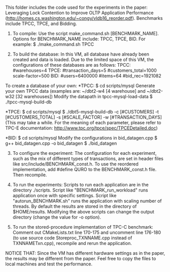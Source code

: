 This folder includes the code used for the experiments in the paper: Leveraging Lock Contention to Improve OLTP Application Performance (http://homes.cs.washington.edu/~congy/vldb16_reorder.pdf).
Benchmarks include TPCC, TPCE, and Bidding.


1. To compile:
Use the script make_command.sh [BENCHMARK_NAME]. Options for BENCHMARK_NAME include: TPCC, TPCE, BID.
For example:
$ ./make_command.sh TPCC


2. To build the database:
In this VM, all database have already been created and data is loaded.
Due to the limited space of this VM, the configurations of these databases are as follows:
TPCC: #warehouses=4
TPCE: #transaction_days=5 #customers_total=1000 scale-factor=500
BID: #users=6400000 #items=64 #bid_rec=1921082

To create a database of your own:
*TPCC:
$ cd scripts/mysql
Generate your own TPCC data (examples are: ~/dbt2-w4 [4 warehouse] and ~/dbt2-w32 [32 warehouses])
Modify the datapath in tpcc-mysql-load-data
$ ./tpcc-mysql-build-db

*TPCE:
$ cd scripts/mysql
$ ./dbt5-mysql-build-db -c [#CUSTOMERS] -t [#CUSTOMERS_TOTAL] -s [#SCALE_FACTOR] -w [#TRANSACTION_DAYS]
(This may take a while. For the meaning of each parameter, please refer to TPC-E documentation: http://www.tpc.org/tpce/spec/TPCEDetailed.doc)

*BID:
$ cd scripts/mysql
Modify the configurations in bid_datagen.cpp
$ g++ bid_datagen.cpp -o bid_datagen
$ ./bid_datagen


3. To configure the experiment:
The configuration for each experiment, such as the mix of different types of transactions, are set in header files like src/include/BENCHMARK_const.h.
To use the reordered implementation, add
#define QURO
to the BENCHMARK_const.h file.
Then recompile.


4. To run the experiments:
Scripts to run each application are in the directory ./scripts.
Script like "BENCHMARK_run_workload" runs application once with specific settings.
Script like "autorun_BENCHMARK.sh" runs the application with scaling number of threads.
By default the results are stored in the directory of $HOME/results. Modifying the above scripts can change the output directory (change the value for -o option).


5. To run the stored-procedure implementation of TPC-C benchmark:
Comment out CMakeLists.txt line 170-175 and uncomment line 176-180 (to use source code Storeproc_TXNNAME.cpp instead of TXNNAMETxn.cpp), recompile and rerun the application.


NOTICE THAT:
Since the VM has different hardware settings as in the paper, the results may be different from the paper. Feel free to copy the files to local machines and test the performance.
